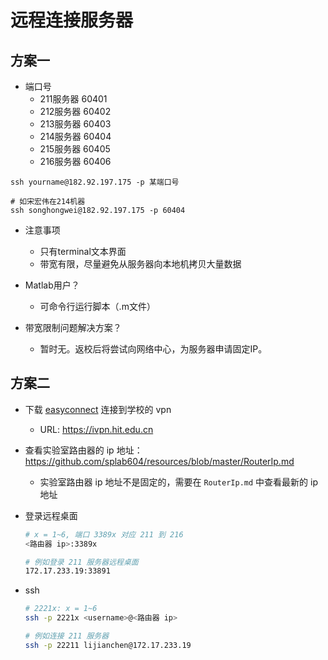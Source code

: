 # 远程连接服务器

## 方案一

* 端口号
  * 211服务器 60401
  * 212服务器 60402
  * 213服务器 60403
  * 214服务器 60404
  * 215服务器 60405
  * 216服务器 60406
```
ssh yourname@182.92.197.175 -p 某端口号

# 如宋宏伟在214机器
ssh songhongwei@182.92.197.175 -p 60404
```
* 注意事项
  * 只有terminal文本界面
  * 带宽有限，尽量避免从服务器向本地机拷贝大量数据
  
* Matlab用户？
  * 可命令行运行脚本（.m文件）

* 带宽限制问题解决方案？
  * 暂时无。返校后将尝试向网络中心，为服务器申请固定IP。

## 方案二

* 下载 [easyconnect](http://static.hit.edu.cn/vpn/) 连接到学校的 vpn
  * URL: https://ivpn.hit.edu.cn
 
* 查看实验室路由器的 ip 地址：https://github.com/splab604/resources/blob/master/RouterIp.md
  * 实验室路由器 ip 地址不是固定的，需要在 `RouterIp.md` 中查看最新的 ip 地址
 
* 登录远程桌面
  
  ```bash
  # x = 1~6, 端口 3389x 对应 211 到 216
  <路由器 ip>:3389x
  
  # 例如登录 211 服务器远程桌面
  172.17.233.19:33891
  ```
  
* ssh
  
  ```bash
  # 2221x: x = 1~6
  ssh -p 2221x <username>@<路由器 ip>
  
  # 例如连接 211 服务器
  ssh -p 22211 lijianchen@172.17.233.19
  ```
